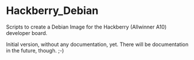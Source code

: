 Hackberry_Debian
================

Scripts to create a Debian Image for the Hackberry (Allwinner A10) developer board.

Initial version, without any documentation, yet. 
There will be documentation in the future, though. ;-)
